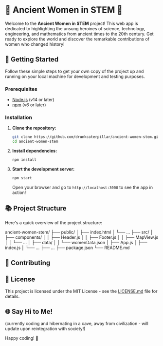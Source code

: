 # 🌟 Ancient Women in STEM 🌟

Welcome to the **Ancient Women in STEM** project! This web app is dedicated to highlighting the unsung heroines of science, technology, engineering, and mathematics from ancient times to the 20th century. Get ready to explore the world and discover the remarkable contributions of women who changed history!

## 🚀 Getting Started

Follow these simple steps to get your own copy of the project up and running on your local machine for development and testing purposes.

### Prerequisites

- [Node.js](https://nodejs.org/) (v14 or later)
- [npm](https://www.npmjs.com/) (v6 or later)

### Installation

1. **Clone the repository:**

    ```sh
    git clone https://github.com/drunkcaterpillar/ancient-women-stem.git
    cd ancient-women-stem
    ```

2. **Install dependencies:**

    ```sh
    npm install
    ```

3. **Start the development server:**

    ```sh
    npm start
    ```

   Open your browser and go to `http://localhost:3000` to see the app in action!

## 📚 Project Structure

Here's a quick overview of the project structure:

ancient-women-stem/
├── public/
│ ├── index.html
│ └── ...
├── src/
│ ├── components/
│ │ ├── Header.js
│ │ ├── Footer.js
│ │ ├── MapView.js
│ │ └── ...
│ ├── data/
│ │ └── womenData.json
│ ├── App.js
│ ├── index.js
│ └── ...
├── ...
├── package.json
└── README.md

## 🤝 Contributing

## 📄 License

This project is licensed under the MIT License - see the [LICENSE.md](LICENSE.md) file for details.

## 🌐 Say Hi to Me!

(currently coding and hibernating in a cave, away from civilization - will update upon reintegration with society!)

Happy coding! 🎉 
